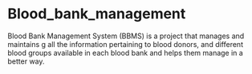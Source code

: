 # Blood_bank_management
Blood Bank Management System (BBMS) is a project that manages and maintains g all the information pertaining to blood donors, and different blood groups available in each blood bank and helps them manage in a better way.
